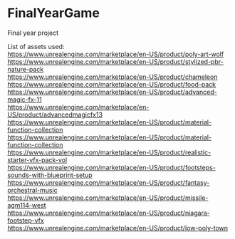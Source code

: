 # FinalYearGame
Final year project

List of assets used: <br>
https://www.unrealengine.com/marketplace/en-US/product/poly-art-wolf <br>
https://www.unrealengine.com/marketplace/en-US/product/stylized-pbr-nature-pack <br>
https://www.unrealengine.com/marketplace/en-US/product/chameleon <br>
https://www.unrealengine.com/marketplace/en-US/product/food-pack <br>
https://www.unrealengine.com/marketplace/en-US/product/advanced-magic-fx-11 <br>
https://www.unrealengine.com/marketplace/en-US/product/advancedmagicfx13 <br>
https://www.unrealengine.com/marketplace/en-US/product/material-function-collection <br>
https://www.unrealengine.com/marketplace/en-US/product/material-function-collection <br>
https://www.unrealengine.com/marketplace/en-US/product/realistic-starter-vfx-pack-vol <br>
https://www.unrealengine.com/marketplace/en-US/product/footsteps-sounds-with-blueprint-setup <br>
https://www.unrealengine.com/marketplace/en-US/product/fantasy-orchestral-music <br>
https://www.unrealengine.com/marketplace/en-US/product/missile-agm114-west <br>
https://www.unrealengine.com/marketplace/en-US/product/niagara-footstep-vfx <br>
https://www.unrealengine.com/marketplace/en-US/product/low-poly-town <br>

